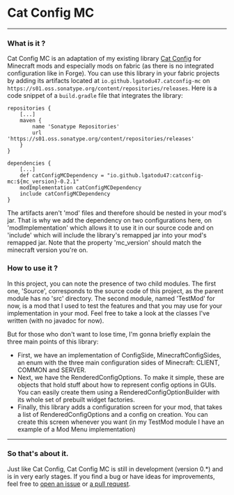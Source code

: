 # Cat Config MC

***

### What is it ?

Cat Config MC is an adaptation of my existing library [Cat Config](https://github.com/LGatodu47/CatConfig)
for Minecraft mods and especially mods on fabric (as there is no integrated configuration like in Forge).
You can use this library in your fabric projects by adding its artifacts located at `io.github.lgatodu47.catconfig-mc`
on `https://s01.oss.sonatype.org/content/repositories/releases`. Here is a code snippet of a `build.gradle`
file that integrates the library:
```
repositories {
    [...]
    maven {
        name 'Sonatype Repositories'
        url 'https://s01.oss.sonatype.org/content/repositories/releases'
    }
}

dependencies {
    [...]
    def catConfigMCDependency = "io.github.lgatodu47:catconfig-mc:${mc_version}-0.2.1"
    modImplementation catConfigMCDependency
    include catConfigMCDependency
}
```
The artifacts aren't 'mod' files and therefore should be nested in your mod's jar. That is why we add the
dependency on two configurations here, on 'modImplementation' which allows it to use it in our source code
and on 'include' which will include the library's remapped jar into your mod's remapped jar.
Note that the property 'mc_version' should match the minecraft version you're on.

### How to use it ?

In this project, you can note the presence of two child modules. The first one, 'Source', corresponds to
the source code of this project, as the parent module has no 'src' directory. The second module, named
'TestMod' for now, is a mod that I used to test the features and that you may use for your implementation
in your mod. Feel free to take a look at the classes I've written (with no javadoc for now).

But for those who don't want to lose time, I'm gonna briefly explain the three main points of this library:
- First, we have an implementation of ConfigSide, MinecraftConfigSides, an enum with the three main
configuration sides of Minecraft: CLIENT, COMMON and SERVER.
- Next, we have the RenderedConfigOptions. To make it simple, these are objects that hold stuff about
how to represent config options in GUIs. You can easily create them using a RenderedConfigOptionBuilder
with its whole set of prebuilt widget factories.
- Finally, this library adds a configuration screen for your mod, that takes a list of RenderedConfigOptions
and a config on creation. You can create this screen whenever you want (in my TestMod module I have an
example of a Mod Menu implementation)

***

### So that's about it.

Just like Cat Config, Cat Config MC is still in development (version 0.*) and is in very early stages.
If you find a bug or have ideas for improvements, feel free to [open an issue](https://github.com/LGatodu47/CatConfigMC/issues)
or [a pull request](https://github.com/LGatodu47/CatConfigMC/pulls).